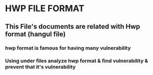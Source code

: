 # HWP FILE FORMAT
## This File's documents are related with Hwp format (hangul file)

### hwp format is famous for having many vulnerability
### Using under files analyze hwp format & find vulnerability & prevent that it's vulnerability
